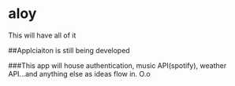 # aloy
This will have all of it


##Applciaiton is still being developed

###This app will house authentication, music API(spotify), weather API...and anything else as ideas flow in. O.o
